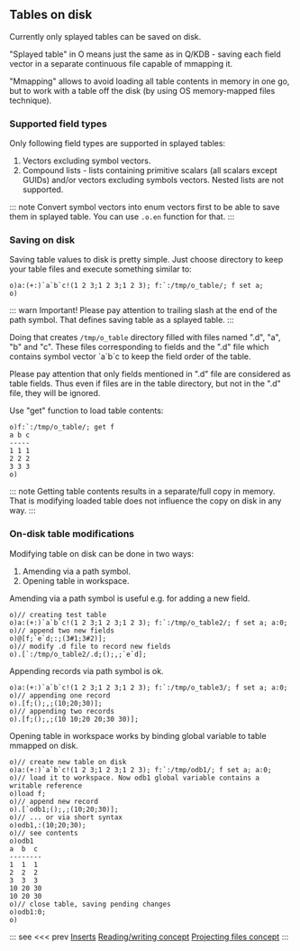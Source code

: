## Tables on disk

Currently only splayed tables can be saved on disk.

"Splayed table" in O means just the same as in Q/KDB - saving each field vector in a separate continuous file capable of mmapping it.

"Mmapping" allows to avoid loading all table contents in memory in one go, but to work with a table off the disk (by using OS memory-mapped files technique).

### Supported field types

Only following field types are supported in splayed tables:
1. Vectors excluding symbol vectors.
2. Compound lists - lists containing primitive scalars (all scalars except GUIDs) and/or vectors excluding symbols vectors. Nested lists are not supported.

::: note
Convert symbol vectors into enum vectors first to be able to save them in splayed table. You can use ```.o.en``` function for that.
:::

### Saving on disk

Saving table values to disk is pretty simple. Just choose directory to keep your table files and execute something similar to:

```o
o)a:(+:)`a`b`c!(1 2 3;1 2 3;1 2 3); f:`:/tmp/o_table/; f set a;
o)
```

::: warn
Important! Please pay attention to trailing slash at the end of the path symbol. That defines saving table as a splayed table.
:::

Doing that creates ``/tmp/o_table`` directory filled with files named ".d", "a", "b" and "c".
These files corresponding to fields and the ".d" file which contains symbol vector \`a\`b\`c to keep the field order of the table.

Please pay attention that only fields mentioned in ".d" file are considered as table fields. Thus even if files are in the table directory, but not in the  ".d" file, they will be ignored.

Use "get" function to load table contents:

```o
o)f:`:/tmp/o_table/; get f
a b c
-----
1 1 1
2 2 2
3 3 3
o)
```

::: note
Getting table contents results in a separate/full copy in memory. That is modifying loaded table does not influence the copy on disk in any way.
:::

### On-disk table modifications

Modifying table on disk can be done in two ways:

1. Amending via a path symbol.
2. Opening table in workspace.

Amending via a path symbol is useful e.g. for adding a new field.

```o
o)// creating test table
o)a:(+:)`a`b`c!(1 2 3;1 2 3;1 2 3); f:`:/tmp/o_table2/; f set a; a:0;
o)// append two new fields
o)@[f;`e`d;:;(3#1;3#2)];
o)// modify .d file to record new fields
o).[`:/tmp/o_table2/.d;();,;`e`d];
```

Appending records via path symbol is ok.

```o
o)a:(+:)`a`b`c!(1 2 3;1 2 3;1 2 3); f:`:/tmp/o_table3/; f set a; a:0;
o)// appending one record
o).[f;();,;(10;20;30)];
o)// appending two records
o).[f;();,;(10 10;20 20;30 30)];
```

Opening table in workspace works by binding global variable to table mmapped on disk.

```o
o)// create new table on disk
o)a:(+:)`a`b`c!(1 2 3;1 2 3;1 2 3); f:`:/tmp/odb1/; f set a; a:0;
o)// load it to workspace. Now odb1 global variable contains a writable reference
o)load f;
o)// append new record
o).[`odb1;();,;(10;20;30)];
o)// ... or via short syntax
o)odb1,:(10;20;30);
o)// see contents
o)odb1
a  b  c
--------
1  1  1
2  2  2
3  3  3
10 20 30
10 20 30
o)// close table, saving pending changes
o)odb1:0;
o)
```

::: see
<<< prev [Inserts](/reference/types/tables/inserts.md)
[Reading/writing concept](/verbs/databaseio/readingwriting.md)
[Projecting files concept](/verbs/databaseio/projecting.md)
:::
